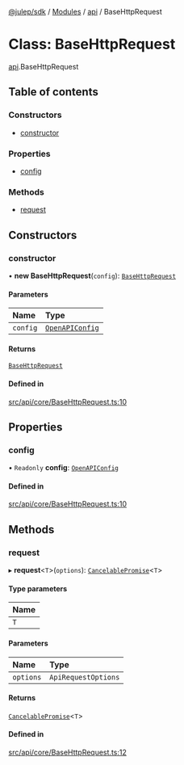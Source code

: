 [@julep/sdk](../README.md) / [Modules](../modules.md) / [api](../modules/api.md) / BaseHttpRequest

# Class: BaseHttpRequest

[api](../modules/api.md).BaseHttpRequest

## Table of contents

### Constructors

- [constructor](api.BaseHttpRequest.md#constructor)

### Properties

- [config](api.BaseHttpRequest.md#config)

### Methods

- [request](api.BaseHttpRequest.md#request)

## Constructors

### constructor

• **new BaseHttpRequest**(`config`): [`BaseHttpRequest`](api.BaseHttpRequest.md)

#### Parameters

| Name | Type |
| :------ | :------ |
| `config` | [`OpenAPIConfig`](../modules/api.md#openapiconfig) |

#### Returns

[`BaseHttpRequest`](api.BaseHttpRequest.md)

#### Defined in

[src/api/core/BaseHttpRequest.ts:10](https://github.com/julep-ai/julep/blob/46e5b7c0d4937ed364418aeb3e31c3c5f86887a7/sdks/ts/src/api/core/BaseHttpRequest.ts#L10)

## Properties

### config

• `Readonly` **config**: [`OpenAPIConfig`](../modules/api.md#openapiconfig)

#### Defined in

[src/api/core/BaseHttpRequest.ts:10](https://github.com/julep-ai/julep/blob/46e5b7c0d4937ed364418aeb3e31c3c5f86887a7/sdks/ts/src/api/core/BaseHttpRequest.ts#L10)

## Methods

### request

▸ **request**\<`T`\>(`options`): [`CancelablePromise`](api.CancelablePromise.md)\<`T`\>

#### Type parameters

| Name |
| :------ |
| `T` |

#### Parameters

| Name | Type |
| :------ | :------ |
| `options` | `ApiRequestOptions` |

#### Returns

[`CancelablePromise`](api.CancelablePromise.md)\<`T`\>

#### Defined in

[src/api/core/BaseHttpRequest.ts:12](https://github.com/julep-ai/julep/blob/46e5b7c0d4937ed364418aeb3e31c3c5f86887a7/sdks/ts/src/api/core/BaseHttpRequest.ts#L12)
